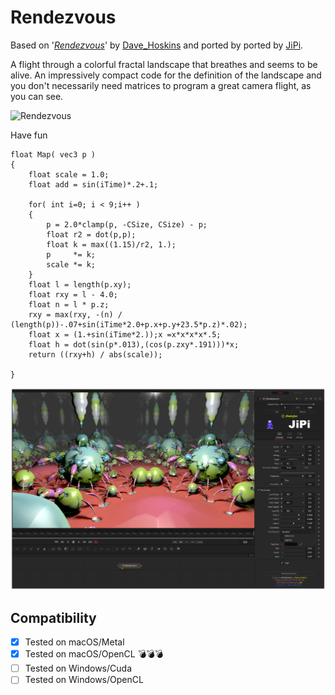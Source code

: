 Rendezvous
==================

Based on '_[Rendezvous](https://www.shadertoy.com/view/ldjGDw)_' by [Dave_Hoskins](https://www.shadertoy.com/user/Dave_Hoskins) and ported by ported by [JiPi](../../Site/Profiles/JiPi.md).


A flight through a colorful fractal landscape that breathes and seems to be alive. An impressively compact code for the definition of the landscape and you don't necessarily need matrices to program a great camera flight, as you can see.

![Rendezvous](https://user-images.githubusercontent.com/78935215/119050128-b74c7500-b9c1-11eb-84cc-9fe267e2432a.gif)

Have fun

```
float Map( vec3 p )
{
	float scale = 1.0;
	float add = sin(iTime)*.2+.1;

	for( int i=0; i < 9;i++ )
	{
		p = 2.0*clamp(p, -CSize, CSize) - p;
		float r2 = dot(p,p);
		float k = max((1.15)/r2, 1.);
		p     *= k;
		scale *= k;
	}
	float l = length(p.xy);
	float rxy = l - 4.0;
	float n = l * p.z;
	rxy = max(rxy, -(n) / (length(p))-.07+sin(iTime*2.0+p.x+p.y+23.5*p.z)*.02);
    float x = (1.+sin(iTime*2.));x =x*x*x*x*.5;
    float h = dot(sin(p*.013),(cos(p.zxy*.191)))*x;
	return ((rxy+h) / abs(scale));

}
```
[![Rendezvous](Rendezvous.png)](Rendezvous.fuse)

## Compatibility
- [x] Tested on macOS/Metal
- [x] Tested on macOS/OpenCL :bomb::bomb::bomb:
- [ ] Tested on Windows/Cuda
- [ ] Tested on Windows/OpenCL
